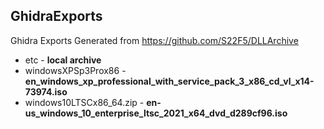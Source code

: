 ## GhidraExports
Ghidra Exports Generated from https://github.com/S22F5/DLLArchive
- etc - **local archive**
- windowsXPSp3Prox86 - **en_windows_xp_professional_with_service_pack_3_x86_cd_vl_x14-73974.iso**
- windows10LTSCx86_64.zip - **en-us_windows_10_enterprise_ltsc_2021_x64_dvd_d289cf96.iso**
